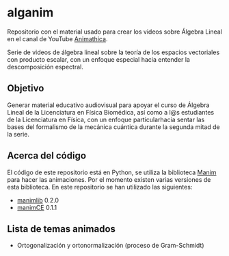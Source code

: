 # alganim
Repositorio con el material usado para crear los videos sobre Álgebra Lineal en el canal de YouTube [Animathica](https://www.youtube.com/channel/UCzkyH2bxpesubzc87VxqDiA).

Serie de videos de álgebra lineal sobre la teoría de los espacios vectoriales con producto escalar, con un enfoque especial hacia entender la descomposición espectral.

## Objetivo
Generar material educativo audiovisual para apoyar el curso de Álgebra Lineal de la Licenciatura en Física Biomédica, así como a l@s estudiantes de la Licenciatura en Física, con un enfoque particularhacia sentar las bases del formalismo de la mecánica cuántica durante la segunda mitad de la serie.

## Acerca del código

El código de este repositorio está en Python, se utiliza la biblioteca [Manim](https://github.com/3b1b/manim) para hacer las animaciones. Por el momento existen varias versiones de esta biblioteca. En este repositorio se han utilizado las siguientes:
- [manimlib](https://pypi.org/project/manimlib/) 0.2.0
- [manimCE](https://docs.manim.community/en/v0.1.1/index.html) 0.1.1

## Lista de temas animados

- Ortogonalización y ortonormalización (proceso de Gram-Schmidt)


